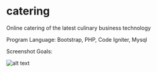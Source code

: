# catering
Online catering of the latest culinary business technology

Program Language: Bootstrap, PHP, Code Igniter, Mysql

Screenshot Goals:

![alt text](https://firebasestorage.googleapis.com/v0/b/monkey-teknologi-indonesia.appspot.com/o/Ngodings%2FportfoliosList%2FscreenshotApp%2FI6Y2DOkezKDjubmIeWYj%2F20191125-thnxdD-catering.png?alt=media&token=d1d60a3e-d8ec-497e-b558-074ebd014178)
